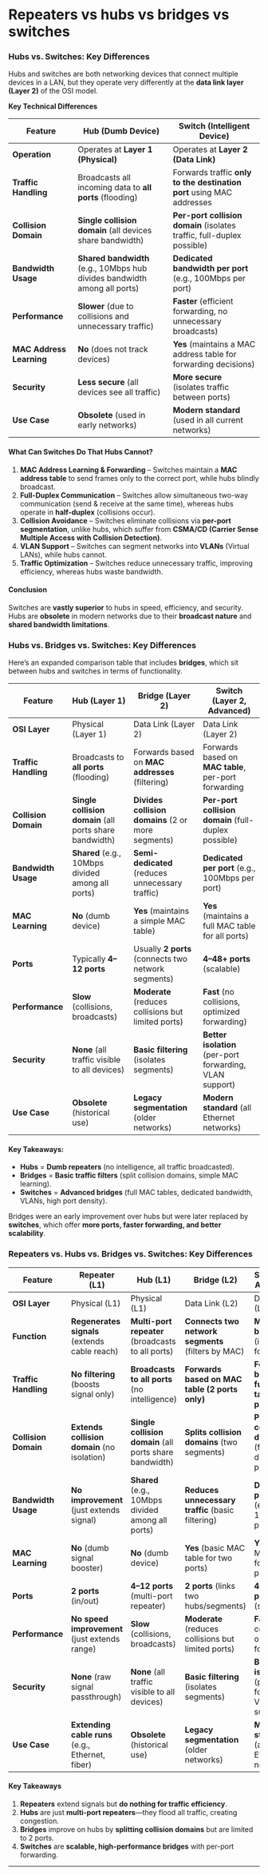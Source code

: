 # Repeaters vs hubs vs bridges vs switches

### Hubs vs. Switches: Key Differences

Hubs and switches are both networking devices that connect multiple devices in a LAN, but they operate very differently at the **data link layer (Layer 2)** of the OSI model.

**Key Technical Differences**

| Feature                  | Hub (Dumb Device)                                                         | Switch (Intelligent Device)                                            |
| ------------------------ | ------------------------------------------------------------------------- | ---------------------------------------------------------------------- |
| **Operation**            | Operates at **Layer 1 (Physical)**                                        | Operates at **Layer 2 (Data Link)**                                    |
| **Traffic Handling**     | Broadcasts all incoming data to **all ports** (flooding)                  | Forwards traffic **only to the destination port** using MAC addresses  |
| **Collision Domain**     | **Single collision domain** (all devices share bandwidth)                 | **Per-port collision domain** (isolates traffic, full-duplex possible) |
| **Bandwidth Usage**      | **Shared bandwidth** (e.g., 10Mbps hub divides bandwidth among all ports) | **Dedicated bandwidth per port** (e.g., 100Mbps per port)              |
| **Performance**          | **Slower** (due to collisions and unnecessary traffic)                    | **Faster** (efficient forwarding, no unnecessary broadcasts)           |
| **MAC Address Learning** | **No** (does not track devices)                                           | **Yes** (maintains a MAC address table for forwarding decisions)       |
| **Security**             | **Less secure** (all devices see all traffic)                             | **More secure** (isolates traffic between ports)                       |
| **Use Case**             | **Obsolete** (used in early networks)                                     | **Modern standard** (used in all current networks)                     |

#### **What Can Switches Do That Hubs Cannot?**

1. **MAC Address Learning & Forwarding** – Switches maintain a **MAC address table** to send frames only to the correct port, while hubs blindly broadcast.
2. **Full-Duplex Communication** – Switches allow simultaneous two-way communication (send & receive at the same time), whereas hubs operate in **half-duplex** (collisions occur).
3. **Collision Avoidance** – Switches eliminate collisions via **per-port segmentation**, unlike hubs, which suffer from **CSMA/CD (Carrier Sense Multiple Access with Collision Detection)**.
4. **VLAN Support** – Switches can segment networks into **VLANs** (Virtual LANs), while hubs cannot.
5. **Traffic Optimization** – Switches reduce unnecessary traffic, improving efficiency, whereas hubs waste bandwidth.

#### **Conclusion**

Switches are **vastly superior** to hubs in speed, efficiency, and security. Hubs are **obsolete** in modern networks due to their **broadcast nature** and **shared bandwidth limitations**.

### Hubs vs. Bridges vs. Switches: Key Differences

Here’s an expanded comparison table that includes **bridges**, which sit between hubs and switches in terms of functionality.

| Feature              | **Hub (Layer 1)**                                       | **Bridge (Layer 2)**                                | **Switch (Layer 2, Advanced)**                           |
| -------------------- | ------------------------------------------------------- | --------------------------------------------------- | -------------------------------------------------------- |
| **OSI Layer**        | Physical (Layer 1)                                      | Data Link (Layer 2)                                 | Data Link (Layer 2)                                      |
| **Traffic Handling** | Broadcasts to **all ports** (flooding)                  | Forwards based on **MAC addresses** (filtering)     | Forwards based on **MAC table**, per-port forwarding     |
| **Collision Domain** | **Single collision domain** (all ports share bandwidth) | **Divides collision domains** (2 or more segments)  | **Per-port collision domain** (full-duplex possible)     |
| **Bandwidth Usage**  | **Shared** (e.g., 10Mbps divided among all ports)       | **Semi-dedicated** (reduces unnecessary traffic)    | **Dedicated per port** (e.g., 100Mbps per port)          |
| **MAC Learning**     | **No** (dumb device)                                    | **Yes** (maintains a simple MAC table)              | **Yes** (maintains a full MAC table for all ports)       |
| **Ports**            | Typically **4–12 ports**                                | Usually **2 ports** (connects two network segments) | **4–48+ ports** (scalable)                               |
| **Performance**      | **Slow** (collisions, broadcasts)                       | **Moderate** (reduces collisions but limited ports) | **Fast** (no collisions, optimized forwarding)           |
| **Security**         | **None** (all traffic visible to all devices)           | **Basic filtering** (isolates segments)             | **Better isolation** (per-port forwarding, VLAN support) |
| **Use Case**         | **Obsolete** (historical use)                           | **Legacy segmentation** (older networks)            | **Modern standard** (all Ethernet networks)              |

#### **Key Takeaways:**

* **Hubs** = **Dumb repeaters** (no intelligence, all traffic broadcasted).
* **Bridges** = **Basic traffic filters** (split collision domains, simple MAC learning).
* **Switches** = **Advanced bridges** (full MAC tables, dedicated bandwidth, VLANs, high port density).

Bridges were an early improvement over hubs but were later replaced by **switches**, which offer **more ports, faster forwarding, and better scalability**.

### Repeaters vs. Hubs vs. Bridges vs. Switches: Key Differences

| Feature              | **Repeater (L1)**                                | **Hub (L1)**                                            | **Bridge (L2)**                                     | **Switch (L2, Advanced)**                                |
| -------------------- | ------------------------------------------------ | ------------------------------------------------------- | --------------------------------------------------- | -------------------------------------------------------- |
| **OSI Layer**        | Physical (L1)                                    | Physical (L1)                                           | Data Link (L2)                                      | Data Link (L2)                                           |
| **Function**         | **Regenerates signals** (extends cable reach)    | **Multi-port repeater** (broadcasts to all ports)       | **Connects two network segments** (filters by MAC)  | **Multi-port bridge** (intelligent forwarding)           |
| **Traffic Handling** | **No filtering** (boosts signal only)            | **Broadcasts to all ports** (no intelligence)           | **Forwards based on MAC table (2 ports only)**      | **Forwards based on full MAC table (per-port)**          |
| **Collision Domain** | **Extends collision domain** (no isolation)      | **Single collision domain** (all ports share bandwidth) | **Splits collision domains** (two segments)         | **Per-port collision domain** (full-duplex possible)     |
| **Bandwidth Usage**  | **No improvement** (just extends signal)         | **Shared** (e.g., 10Mbps divided among all ports)       | **Reduces unnecessary traffic** (basic filtering)   | **Dedicated per port** (e.g., 100Mbps per port)          |
| **MAC Learning**     | **No** (dumb signal booster)                     | **No** (dumb device)                                    | **Yes** (basic MAC table for two ports)             | **Yes** (full MAC table for all ports)                   |
| **Ports**            | **2 ports** (in/out)                             | **4–12 ports** (multi-port repeater)                    | **2 ports** (links two hubs/segments)               | **4–48+ ports** (scalable)                               |
| **Performance**      | **No speed improvement** (just extends range)    | **Slow** (collisions, broadcasts)                       | **Moderate** (reduces collisions but limited ports) | **Fast** (no collisions, optimized forwarding)           |
| **Security**         | **None** (raw signal passthrough)                | **None** (all traffic visible to all devices)           | **Basic filtering** (isolates segments)             | **Better isolation** (per-port forwarding, VLAN support) |
| **Use Case**         | **Extending cable runs** (e.g., Ethernet, fiber) | **Obsolete** (historical use)                           | **Legacy segmentation** (older networks)            | **Modern standard** (all Ethernet networks)              |

#### **Key Takeaways**

1. **Repeaters** extend signals but **do nothing for traffic efficiency**.
2. **Hubs** are just **multi-port repeaters**—they flood all traffic, creating congestion.
3. **Bridges** improve on hubs by **splitting collision domains** but are limited to 2 ports.
4. **Switches** are **scalable, high-performance bridges** with per-port forwarding.

***
